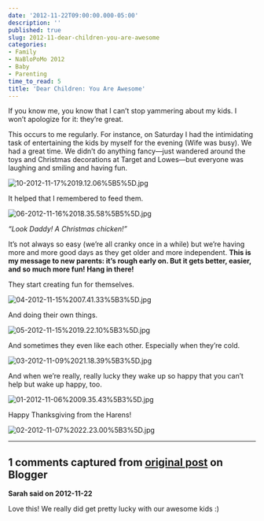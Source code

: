 ```yaml
---
date: '2012-11-22T09:00:00.000-05:00'
description: ''
published: true
slug: 2012-11-dear-children-you-are-awesome
categories:
- Family
- NaBloPoMo 2012
- Baby
- Parenting
time_to_read: 5
title: 'Dear Children: You Are Awesome'
---
```



If you know me, you know that I can’t stop yammering about my kids. I won’t apologize for it: they’re great.

This occurs to me regularly. For instance, on Saturday I had the intimidating task of entertaining the kids by myself for the evening (Wife was busy). We had a great time. We didn’t do anything fancy—just wandered around the toys and Christmas decorations at Target and Lowes—but everyone was laughing and smiling and having fun.  

![10-2012-11-17%2019.12.06%5B5%5D.jpg](10-2012-11-17%2019.12.06%5B5%5D.jpg)

It helped that I remembered to feed them.

![06-2012-11-16%2018.35.58%5B5%5D.jpg](06-2012-11-16%2018.35.58%5B5%5D.jpg)  

*“Look Daddy! A Christmas chicken!”*

It’s not always so easy (we’re all cranky once in a while) but we’re having more and more good days as they get older and more independent. **This is my message to new parents: it’s rough early on. But it gets better, easier, and so much more fun! Hang in there!**

They start creating fun for themselves.

![04-2012-11-15%2007.41.33%5B3%5D.jpg](04-2012-11-15%2007.41.33%5B3%5D.jpg)

And doing their own things.

![05-2012-11-15%2019.22.10%5B3%5D.jpg](05-2012-11-15%2019.22.10%5B3%5D.jpg)

And sometimes they even like each other. Especially when they’re cold.

![03-2012-11-09%2021.18.39%5B3%5D.jpg](03-2012-11-09%2021.18.39%5B3%5D.jpg)

And when we’re really, really lucky they wake up so happy that you can’t help but wake up happy, too.

![01-2012-11-06%2009.35.43%5B3%5D.jpg](01-2012-11-06%2009.35.43%5B3%5D.jpg)

Happy Thanksgiving from the Harens!

![02-2012-11-07%2022.23.00%5B3%5D.jpg](02-2012-11-07%2022.23.00%5B3%5D.jpg)

---

## 1 comments captured from [original post](https://blog.wassupy.com/2012/11/dear-children-you-are-awesome.html) on Blogger

**Sarah said on 2012-11-22**

Love this! We really did get pretty lucky with our awesome kids :)

